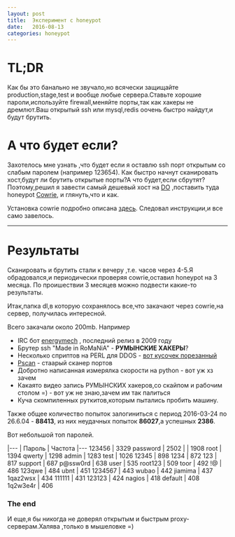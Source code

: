 ```yaml
---
layout: post
title:  Эксперимент с honeypot
date:   2016-08-13
categories: honeypot
---
```


# TL;DR
Как бы это банально не звучало,но всячески защищайте production,stage,test и вообще любые сервера.Ставьте хорошие пароли,используйте firewall,меняйте порты,так как хакеры не дремлют.Ваш открытый ssh или mysql,redis оочень быстро найдут,и будут брутить.

# А что будет если?
Захотелось мне узнать ,что будет если я оставлю ssh порт открытым со слабым паролем (например 123654).
Как быстро начнут сканировать хост,будут ли брутить открытые порты?А что будет,если сбрутят?
Поэтому,решил я завести самый дешевый хост на [DO](https://www.digitalocean.com/) ,поставить туда honeypot [Cowrie](https://github.com/micheloosterhof/cowrie), и глянуть,что и как.

Установка cowrie подробно описана [здесь](https://github.com/micheloosterhof/cowrie/blob/master/INSTALL.md).
Следовал инструкции,и все само завелось.

---

# Результаты
Сканировать и брутить стали к вечеру ,т.е. часов через 4-5.Я обрадовался,и периодически проверяя cowrie,оставил honeypot на 3 месяца.
По проишествии 3 месяцев можно подвести какие-то результаты.

Итак,папка dl,в которую сохранялось все,что закачают через cowrie,на сервер, получилась интересной.

Всего закачали около 200mb. Например

* IRC бот [energymech](http://www.energymech.net/index.html) , последний релиз в 2009 году
* Брутер ssh  "Made in RoMaNiA" - **РУМЫНСКИЕ ХАКЕРЫ**?
* Несколько сприптов на PERL для DDOS - [вот кусочек порезанный](https://gist.github.com/R11baka/dbe7d118a8267802ee94a8d252aab57a)
* [Pscan](https://packetstormsecurity.com/files/29827/Pscan.c.html) - стаарый сканер портов
* Добротно написанная измерялка скорости на  python - вот уж хз зачем
* Какаято видео запись РУМЫНСКИХ хакеров,со скайпом и рабочим столом =) - вот уж не знаю,зачем им так палиться
* Куча скомпиленных руткитов,которым пытались пробить машину.

Также общее количество попыток залогиниться с период 2016-03-24 по 26.6.04 - **88413**,
 из них  неудачных попыток **86027**,а успешных **2386**.


Вот небольшой топ паролей.

|---
| Пароль | Частота
|---
123456   |    3329
password  |    2502
|          |    1908
root     |     1394
qwerty   |     1298
admin    |     1283
test      |    1026
12345      |    898
1234   |        872
123     |       817
support  |      687
p@ssw0rd   |    638
user    |       535
root123  |      509
toor      |     492
!@         |    486
123qwe    |     484
ubnt       |    451
1234567     |   443
wubao      |    442
jiamima    |    437
1qaz2wsx   |    434
111111     |    431
123123     |    424
nagios     |    418
default    |    408
1q2w3e4r   |    406

### The end

И еще,я бы никогда не доверял открытым и быстрым proxy-серверам.Халява ,только в мышеловке =)
